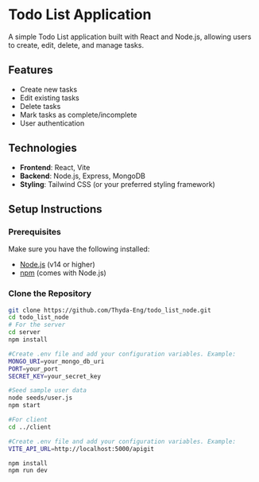 # Todo List Application

A simple Todo List application built with React and Node.js, allowing users to create, edit, delete, and manage tasks.

## Features

- Create new tasks
- Edit existing tasks
- Delete tasks
- Mark tasks as complete/incomplete
- User authentication

## Technologies

- **Frontend**: React, Vite
- **Backend**: Node.js, Express, MongoDB
- **Styling**: Tailwind CSS (or your preferred styling framework)

## Setup Instructions

### Prerequisites

Make sure you have the following installed:

- [Node.js](https://nodejs.org/) (v14 or higher)
- [npm](https://www.npmjs.com/) (comes with Node.js)

### Clone the Repository

```bash
git clone https://github.com/Thyda-Eng/todo_list_node.git
cd todo_list_node
# For the server
cd server
npm install

#Create .env file and add your configuration variables. Example:
MONGO_URI=your_mongo_db_uri
PORT=your_port
SECRET_KEY=your_secret_key

#Seed sample user data
node seeds/user.js
npm start

#For client
cd ../client

#Create .env file and add your configuration variables. Example:
VITE_API_URL=http://localhost:5000/apigit 

npm install
npm run dev